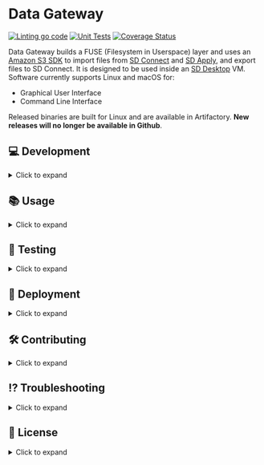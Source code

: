 # Data Gateway

[![Linting go code](https://github.com/CSCfi/sda-filesystem/actions/workflows/linting.yml/badge.svg)](https://github.com/CSCfi/sda-filesystem/actions/workflows/linting.yml)
[![Unit Tests](https://github.com/CSCfi/sda-filesystem/actions/workflows/unittest.yml/badge.svg)](https://github.com/CSCfi/sda-filesystem/actions/workflows/unittest.yml)
[![Coverage Status](https://coveralls.io/repos/github/CSCfi/sda-filesystem/badge.svg?branch=main)](https://coveralls.io/github/CSCfi/sda-filesystem?branch=main)

Data Gateway builds a FUSE (Filesystem in Userspace) layer and uses an [Amazon S3 SDK](https://docs.aws.amazon.com/code-library/latest/ug/go_2_s3_code_examples.html) to import files from [SD Connect](https://research.csc.fi/service/sd-connect/) and [SD Apply](https://research.csc.fi/service/sd-apply/), and export files to SD Connect. It is designed to be used inside an [SD Desktop](https://research.csc.fi/service/sd-desktop/) VM. Software currently supports Linux and macOS for:
- Graphical User Interface
- Command Line Interface

Released binaries are built for Linux and are available in Artifactory. **New releases will no longer be available in Github**.

## 💻 Development

<details><summary>Click to expand</summary>

### Prerequisites
- Go version 1.24+
- Docker
- On Linux, install `pkg-config`, `libfuse3-dev` and `socat` with `apt-get`.
- On macOS, install `pkg-config` and `socat` with Homebrew, and install [macFUSE](https://github.com/macfuse/macfuse/wiki/Getting-Started)

In addition, the GUI requires

- [Wails](https://wails.io/docs/gettingstarted/installation) and its dependencies.
- [pnpm](https://pnpm.io/installation)

### Components

Data Gateway binaries cannot function without all the following components:

- A [nginx proxy](https://gitlab.ci.csc.fi/sds-dev/sd-platform/generic-terminal-proxy) (also called `terminal-proxy`) through which all calls from the VM are routed. It's main purpose it to add various headers to the request.
- A [KrakenD API gateway](https://gitlab.ci.csc.fi/sds-dev/sd-desktop/krakend-api-gateway) that deals with routing, authentication, and many important modifications to the requests and responses.
- An AAI, which the API gateway uses to authenticate the user.
  - SDS AAI in production
- An object storage that can be accessed with AWS S3. Files in this storage are encrypted with Crypt4gh.
- A [plugin for Hashicorp Vault](https://gitlab.ci.csc.fi/sds-dev/c4gh-transit) to store Crypt4gh-encrypted file headers.
- An [Openstack Keystone](https://docs.openstack.org/keystone/latest/) service
  - CSC Pouta in production

All of these components can be run locally either from pulled images or mocked components in [docker-compose.yml](./compose/docker-compose.yml). A [Makefile](Makefile) is provided for ease of use.

### Makefile commands

You can run `make` to see the commands available to you.

#### Setting up

Since internal URLs are recommended not to be public, the environmental variable `VAULT_ADDR` has to be defined manually. Follow the instructions [here](https://gitlab.ci.csc.fi/groups/sds-dev/-/wikis/Guides/Development-tools/using-vault#accessing-vault-via-terminal) on how to make the Vault address available to shell commands. Once the address is defined, continue with the following command:

```
make requirements
```

This command ensures that you are logged in to Artifactory, generates the frontend assests for the GUI, and creates an `.env` file under [`dev-tools/compose`](./dev-tools/compose). This file is then filled with secrets from our test Vault, an action which will require you to login via the browser.

Once the `.env` file is created, there is one environment variable, `SDS_ACCESS_TOKEN`, that you need to fill in youself. `SDS_ACCESS_TOKEN` is an opaque token for authenticating to the api gateway with the help of the AAI. Instructions for getting a valid access token are [here](https://gitlab.ci.csc.fi/groups/sds-dev/-/wikis/KrakenD/Other-resources/OIDC-Client-and-Access-Tokens). This token will expire after a certain amount of hours, so it will have to be refetched at set intervals. In SD Desktop, the user gets a new token every time they log in.

#### Run and build

```
make all
```

builds and runs all the components locally and, once they are up and running, starts the GUI version of the filesystem. This commands is equivalent to running `make local gui`. Similarly, running `make remote cli` would start up a mock nginx proxy that connects to our test cluster KrakenD, in addition to running the CLI version of the filesystem. These four targets (`local`, `remote`, `cli`, and `gui`) can be combined in the following ways:

```
make local gui   # same as `make all`
make local cli
make remote gui
make remote cli
```

Running all components locally gives you the advantage of easily seeing all the logs, whereas connecting to the test cluster KrakenD enables you to access data from Allas.

You can stop and remove the running containers with the command `make down`.

#### More advanced use cases

There are four different profiles defined in [docker-compose.yml](compose/docker-compose.yml): `krakend`, `keystone`, `fuse` and [`findata`](#findata-projects). In addition, there are matching `.env.*` files in [`dev-tools/compose`](./dev-tools/compose). By selecting a profile and its matching `.env` file, you can select which services you wish to run locally. Makefile targets `build_profiles` and `run_profiles` take advantage of this feature. Note that `build_profiles` builds and runs the selected profiles, whereas `run_profiles` just runs them.

The `Makefile` is written so that these two aforementioned targets can be given the desired profiles as arguments, for example:

```
make build_services krakend keystone
```

This command is equivalent to `make local`.

Profile `keystone` signifies that you do not want to use data from Allas. Instead, the AAI, vault, S3 storage, and the keystone service are all run locally, and the FUSE will access data generated by the `data-upload` container. The `keystone` profile must be accompanied by the `krakend` profile, since all calls to keystone-related endpoints go through KrakenD. You can, however, run the `krakend` profile without the `keystone` profile. By running `make build_services krakend`, you can use a local version of KrakenD but still use data from Allas. This may to useful in case you need to debug a problem on the KrakenD side.

Profile `fuse` sets up an Ubuntu 24.04 container, similar to the environment in SD Desktop, which you can use to run the CLI. You just need to run

```
make exec
````

to access the container, and then type `./gateway` to run the binary. The `fuse` profile is not used in the `local` target because targets `gui` and `cli` run their binaries on the developer's own computer environment.

An equivalent version of `make remote` in this instance is just `make build_services` without any profile arguments. This command only sets up `terminal-proxy`, as it is the only service without a profile.

### Findata projects

The behaviour of Findata projects is slightly different to that of the default projects. If you want to test the code with a Findata project, add profile `findata` to either the `run_profiles` or `build_profiles` command.

When the user reads a file from a Findata project, the file content is also scanned for viruses by [ClamAV](https://docs.clamav.net/Introduction.html) with the help of the `clamd` daemon. In SD Desktop, Data Gateway connects to `clamd` with a Unix socket, the location of which is available in the environment variable `CLAMAV_SOCKET`. When developing Data Gateway, this behaviour is emulated with a ClamAV docker image that has its TCP socket open to the host computer. Since Data Gateway requires a Unix socket, one is created under directory `$HOME/.clamv/` with the `socat` command, which also redirects the connections to the TCP socket. This process assumes that the container's port is exposed on localhost.

Another difference occurs during export. Not only are the objects exported to SD Connect, they are also exported to CESSNA for inspection. CESSNA has a single bucket for all data, which KrakenD knows and will add to the request. Therefore, the bucket name will remain empty on Data Gateway's side when exporing to CESSNA and the object name will have the SD Connect bucket prepended to it. In addition, CESSNA expects a journal number and the user's email in the metadata of the request.

### Running the binaries

In case the binaries are run without the help of a `Makefile`, please be reminded that both GUI and CLI versions require environment variables `PROXY_URL`, `CONFIG_ENDPOINT` and `SDS_ACCESS_TOKEN` to function. Findata projects also need `CLAMAV_SOCKET`. After the development environment is set up, you can run
```
export $(make envs)
```
to get the correct values exported.

#### Graphical User Interface

`make gui` runs the GUI in [development mode](https://wails.io/docs/reference/cli#dev):
```bash
cd cmd/gui
wails dev
```

In development mode, the application assets are automatically reloaded when they are changed, and you can inspect elements. However, in some computers, the development mode does not function properly, and you will have to open the application in the browser (the wails logs will tell you which localhost port to use). The issue should no longer be present in the [production-ready](https://wails.io/docs/reference/cli#build) binary. You can build and run it with  `make gui_prod`. It builds the binary with `make gui_build`:
```bash
cd cmd/gui
wails build -upx -trimpath -clean -s
```
Note that the `-upx` flag is optional and the app will build faster without it. You may need to add `-tags webkit2_41` to the wails commands to be able to build/run on Ubuntu 24.04. This is already taken care of in the Makefile.

[comment]: # (# For Windows)
[comment]: # (wails build -upx -trimpath -clean -s -webview2=embed)

#### Command Line Interface

The CLI binary has two subcommands, `import` and `export`, which can be used to setup the filesystem and upload files to SD Connect, respectively.

To build the binary:
```bash
go build -o ./data-gateway-cli ./cmd/cli
```

Accepted common command line arguments:
```
-http_timeout int
    	Number of seconds to wait before timing out an HTTP request (default 20)
-loglevel string
    	Logging level. Possible values: {trace,debug,info,warning,error} (default "info")
```

When running the binary, the common arguments are placed before the subcommand, and the subcommand-specific arguments are placed after the subcommand:
```bash
./data-gateway-cli [arguments] [subcommand] [subcommand arguments]
```

##### Import

Accepted command line arguments for import:
```
./data-gateway-cli import -help
Usage of import:
  -mount string
    	Path to Data Gateway mount point
```
Example run `./data-gateway-cli import -mount=$HOME/ExampleMount` will create the FUSE layer in the directory `$HOME/ExampleMount` for both `SD Connect` and `SD Apply`. If no mount point is specified, the filesystem will be mounted in `$HOME/Projects`.

##### Export

Accepted command line arguments for export:
```
./data-gateway-cli export -help
Usage of export:
  -override
    	Forcibly override data in SD Connect
```
Example run `./data-gateway-cli export example-bucket exampleFile.txt` will export file `exampleFile.txt` to bucket `example-bucket`.

In an SD Desktop VM, the user will only be able to upload files with either the GUI or CLI binary due to mutual TLS being enabled at certain endpoints in terminal-proxy. The necessary certificate files will be embedded into the binaries during a CI job.

The file that is being uploaded is assumed to be unencrypted; the program encrypts it with public keys that it fetches via KrakenD.

If you wish to test out file export with Findata projects, redefine environment variable `IS_FINDATA` in `.env` as `true`. Notice that this will only affect the project type if you run everything locally.

</details>


## 📚 Usage

<details><summary>Click to expand</summary>

### User commands

User can update the CLI version of the filesystem by typing in the command line the word `update`. This requires that no files inside the filesystem are being used. Update also clears cache. As a result of this operation, new files may be added and some old ones removed. The filesystem in the GUI can be updated with a simple click of a button.

The filesystem can be also updated programatically with the `SIGUSR2` signal in both CLI and GUI.

To update the filesystem on bash in SD Desktop:
```bash
# Update CLI version
kill -s SIGUSR2 $(pgrep go-fuse)

# Update GUI version
kill -s SIGUSR2 $(pgrep sda-fuse)
```

If the user wants to update particular SD Connect files inside the filesystem, the user can input command `clear <path>`. `<path>` is the path to the file/folder that the user wishes to update. `<path>` must at least contain a bucket, i.e. `SD-Connect/project/bucket` or `SD-Connect/project/bucket/file` would be acceptable paths, but not, e.g., `SD-Connect/project`. If the user gives a path to a folder, all files inside this folder are updated but no files are added or removed. This operation clears the cache for all the relevant files so that the new content is read from the storage and sizes of these files are updated in the filesystem.

### Libfuse buffer size

The maximum read buffer size in libfuse is at the moment 262144 bytes. It can be increased to 1 MiB with:

```
dev=$(stat --format="%Hd:%Ld" $HOME/Projects) && echo "1024" > /sys/class/bdi/${dev}/read_ahead_kb
```

Since this requires root access, it may not be possible to implement this in production.

</details>


## 🧪 Testing

<details><summary>Click to expand</summary>

### Unit tests

The provided unit tests can be run with:

```sh
go test ./...
```
### Frontend linting and formatting

Eslint is used for both linting and formatting checks. You can find the defined rules in `eslint.config.js`.

```sh
cd frontend

pnpm run lint
# OR check and fix errors
pnpm run lint --fix
```
</details>

## 🚀 Deployment

<details><summary>Click to expand</summary>

Creating a desktop application in Ubuntu:

1. Download [the desktop icon](build/appicon.png) and place it somewhere

```bash
mkdir -p /etc/data-gateway
mv appicon.png /etc/data-gateway
```

2. Build or download a release of the GUI application and place it somewhere

```bash
make all
mv build/bin/data-gateway /etc/data-gateway
make down
```

3. Create configuration for the desktop application, point paths to where you stored the icon and the binary

```bash
cat > "${HOME}/Desktop/datagateway.desktop" << EOF
[Desktop Entry]
Type=Application
Terminal=false
Exec=/etc/data-gateway/data-gateway
Name=Data Gateway
Comment=Data Gateway and Airlock desktop UI
Icon=/etc/data-gateway/appicon.png
Comment[en_US.utf8]=CSC SDA-Filesystem/Data Gateway
Name[en_US]=Data Gateway
EOF
chmod +x "${HOME}/Desktop/datagateway.desktop"
gio set "${HOME}/Desktop/datagateway.desktop" "metadata::trusted" "true"
```

Currently all the binaries are added to the VM by the [customer-vm repository](https://gitlab.ci.csc.fi/sds-dev/sd-desktop/customer-vm/-/blob/main/config/linux/setup-sd-software.sh).

</details>

## 🛠️ Contributing

<details><summary>Click to expand</summary>

Development team members should check internal [contributing guidelines for Gitlab](https://gitlab.ci.csc.fi/groups/sds-dev/-/wikis/Guides/Contributing).

If you are not part of CSC and our development team, your help is nevertheless very welcome. Please see [contributing guidelines for Github](CONTRIBUTING.md).

</details>

## ⁉️ Troubleshooting

<details><summary>Click to expand</summary>

### Cannot open GUI application on MacOS

If clicking the icon produces a message which says that application cannot be opened or the program is killed in command line, decompressing the binary might help.

Install upx with Homebrew
```
brew install upx
```

Decompress the binary
```
upx -d data-gateway.app/Contents/MacOS/data-gateway
```

### Directory is not unmounted after program crash
#### Linux
```
fusermount -u <path>
```

#### MacOS
```
umount <path>
```

### File was updated in archive, but program displays old file
#### GUI
Click on the `Update` button to clear cached files.
#### CLI
Write `update` in the terminal where the process is running.
```
update
```

### Environment variables don't seem to be correct even though I am sure I am running the correct commands

Make sure you have not exported any of the environment variables in you command line when running docker compose. They will override any envs given in the files.


</details>

## 📜 License

<details><summary>Click to expand</summary>

Data Gateway is released under `MIT`, see [LICENSE](LICENSE).

[Wails](https://wails.io) is released under [MIT](https://github.com/wailsapp/wails/blob/master/LICENSE)

</details>
